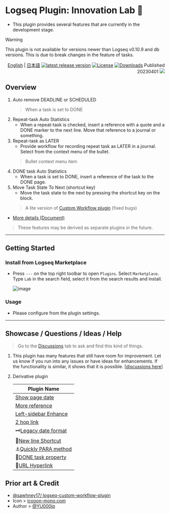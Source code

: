 # Logseq Plugin: Innovation Lab 🌱

- This plugin provides several features that are currently in the development stage.

> [!WARNING]
> This plugin is not available for versions newer than Logseq v0.10.9 and db versions. This is due to break changes in the feature of tasks.

<div align="right">

[English](https://github.com/YU000jp/logseq-plugin-some-menu-extender) | [日本語](https://github.com/YU000jp/logseq-plugin-some-menu-extender/blob/main/README.ja.md)
[![latest release version](https://img.shields.io/github/v/release/YU000jp/logseq-plugin-some-menu-extender)](https://github.com/YU000jp/logseq-plugin-some-menu-extender/releases)
[![License](https://img.shields.io/github/license/YU000jp/logseq-plugin-some-menu-extender?color=blue)](https://github.com/YU000jp/logseq-plugin-some-menu-extender/blob/main/LICENSE)
[![Downloads](https://img.shields.io/github/downloads/YU000jp/logseq-plugin-some-menu-extender/total.svg)](https://github.com/YU000jp/logseq-plugin-some-menu-extender/releases)
 Published 20230401 <a href="https://www.buymeacoffee.com/yu000japan"><img src="https://img.buymeacoffee.com/button-api/?text=Buy me a pizza&emoji=🍕&slug=yu000japan&button_colour=FFDD00&font_colour=000000&font_family=Poppins&outline_colour=000000&coffee_colour=ffffff" /></a>
</div>

## Overview

1. Auto remove DEADLINE or SCHEDULED
   > When a task is set to DONE
1. Repeat-task Auto Statistics
   - When a repeat-task is checked, insert a reference with a quote and a DONE marker to the next line. Move that reference to a journal or something.
1. Repeat-task as LATER
   - Provide workflow for recording repeat task as LATER in a journal. Select from the context menu of the bullet.
   > Bullet context menu item
1. DONE task Auto Statistics
   - When a task is set to DONE, insert a reference of the task to the DONE page.
1. Move Task State To Next (shortcut key)
   - Move the task state to the next by pressing the shortcut key on the block.
   > A lite version of [Custom Workflow plugin](https://github.com/sawhney17/logseq-custom-workflow-plugin) (fixed bugs)
- [More details (Document)](https://github.com/YU000jp/logseq-plugin-some-menu-extender/wiki/Document)

> These features may be derived as separate plugins in the future.

---

## Getting Started

### Install from Logseq Marketplace

- Press `---` on the top right toolbar to open `Plugins`. Select `Marketplace`. Type `Lab` in the search field, select it from the search results and install.

   ![image](https://github.com/YU000jp/logseq-plugin-some-menu-extender/assets/111847207/32afec53-20ad-41d0-ad54-44cd07a50c67)

### Usage

- Please configure from the plugin settings.

---
## Showcase / Questions / Ideas / Help

> Go to the [Discussions](https://github.com/YU000jp/logseq-plugin-some-menu-extender/discussions) tab to ask and find this kind of things.
1. This plugin has many features that still have room for improvement. Let us know if you run into any issues or have ideas for enhancements. If the functionality is similar, it shows that it is possible. [[discussions here](https://github.com/YU000jp/logseq-plugin-some-menu-extender/discussions)]
1. Derivative plugin

   | Plugin Name |
   | -- |
   | [Show page date](https://github.com/YU000jp/logseq-plugin-show-page-date) |
   | [More reference](https://github.com/YU000jp/logseq-plugin-reference-guide) |
   | [Left-sidebar Enhance](https://github.com/YU000jp/logseq-plugin-left-sidebar-enhance) |
   | [2 hop link](https://github.com/YU000jp/logseq-plugin-two-hop-link) |
   | 🗝️[Legacy date format](https://github.com/YU000jp/logseq-plugin-legacy-date-format) |
   | 🦢[New line Shortcut](https://github.com/YU000jp/logseq-plugin-blank-line) |
   | ⚓[Quickly PARA method](https://github.com/YU000jp/logseq-plugin-quickly-para-method) |
   | 💪[DONE task property](https://github.com/YU000jp/logseq-plugin-confirmation-done-task) |
   | 🔗[URL Hyperlink](https://github.com/YU000jp/logseq-plugin-confirmation-hyperlink) |

## Prior art & Credit

- [@sawhney17/ logseq-custom-workflow-plugin](https://github.com/sawhney17/logseq-custom-workflow-plugin)
- Icon > [icooon-mono.com](https://icooon-mono.com/12611-%e3%83%a1%e3%83%8b%e3%83%a5%e3%83%bc%e3%81%ae%e3%83%95%e3%83%aa%e3%83%bc%e3%82%a2%e3%82%a4%e3%82%b3%e3%83%b316/)
- Author > [@YU000jp](https://github.com/YU000jp)

